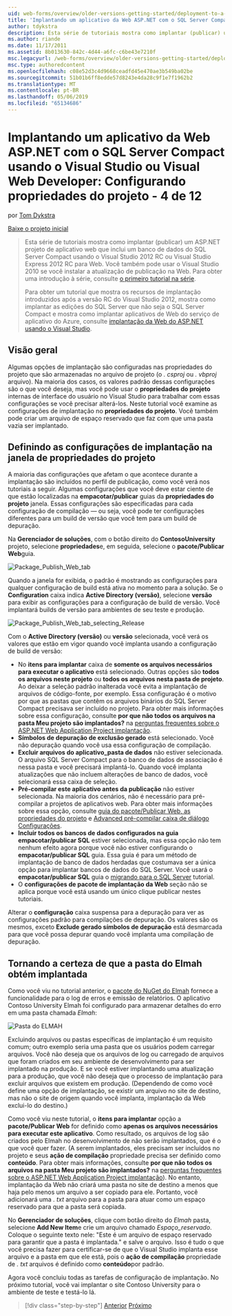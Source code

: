 ```yaml
---
uid: web-forms/overview/older-versions-getting-started/deployment-to-a-hosting-provider/deployment-to-a-hosting-provider-configuring-project-properties-4-of-12
title: 'Implantando um aplicativo da Web ASP.NET com o SQL Server Compact usando o Visual Studio ou Visual Web Developer: Configurando as propriedades do projeto - 4 de 12 | Microsoft Docs'
author: tdykstra
description: Esta série de tutoriais mostra como implantar (publicar) um ASP.NET projeto de aplicativo web que inclui um banco de dados do SQL Server Compact usando o Visual Stu...
ms.author: riande
ms.date: 11/17/2011
ms.assetid: 8b013630-842c-4d44-a6fc-c6be43e7210f
msc.legacyurl: /web-forms/overview/older-versions-getting-started/deployment-to-a-hosting-provider/deployment-to-a-hosting-provider-configuring-project-properties-4-of-12
msc.type: authoredcontent
ms.openlocfilehash: c08e52d3c4d9668ceadfd45e470ae3b549ba02be
ms.sourcegitcommit: 51b01b6ff8edde57d8243e4da28c9f1e7f1962b2
ms.translationtype: MT
ms.contentlocale: pt-BR
ms.lasthandoff: 05/06/2019
ms.locfileid: "65134686"
---
```

# <a name="deploying-an-aspnet-web-application-with-sql-server-compact-using-visual-studio-or-visual-web-developer-configuring-project-properties---4-of-12"></a>Implantando um aplicativo da Web ASP.NET com o SQL Server Compact usando o Visual Studio ou Visual Web Developer: Configurando propriedades do projeto - 4 de 12

por [Tom Dykstra](https://github.com/tdykstra)

[Baixe o projeto inicial](http://code.msdn.microsoft.com/Deploying-an-ASPNET-Web-4e31366b)

> Esta série de tutoriais mostra como implantar (publicar) um ASP.NET projeto de aplicativo web que inclui um banco de dados do SQL Server Compact usando o Visual Studio 2012 RC ou Visual Studio Express 2012 RC para Web. Você também pode usar o Visual Studio 2010 se você instalar a atualização de publicação na Web. Para obter uma introdução à série, consulte [o primeiro tutorial na série](deployment-to-a-hosting-provider-introduction-1-of-12.md).
> 
> Para obter um tutorial que mostra os recursos de implantação introduzidos após a versão RC do Visual Studio 2012, mostra como implantar as edições do SQL Server que não seja o SQL Server Compact e mostra como implantar aplicativos de Web do serviço de aplicativo do Azure, consulte [implantação da Web do ASP.NET usando o Visual Studio](../../deployment/visual-studio-web-deployment/introduction.md).

## <a name="overview"></a>Visão geral

Algumas opções de implantação são configuradas nas propriedades do projeto que são armazenadas no arquivo de projeto (o *. csproj* ou *. vbproj* arquivo). Na maioria dos casos, os valores padrão dessas configurações são o que você deseja, mas você pode usar o **propriedades do projeto** internas de interface do usuário no Visual Studio para trabalhar com essas configurações se você precisar alterá-los. Neste tutorial você examine as configurações de implantação no **propriedades do projeto**. Você também pode criar um arquivo de espaço reservado que faz com que uma pasta vazia ser implantado.

## <a name="configuring-deployment-settings-in-the-project-properties-window"></a>Definindo as configurações de implantação na janela de propriedades do projeto

A maioria das configurações que afetam o que acontece durante a implantação são incluídos no perfil de publicação, como você verá nos tutoriais a seguir. Algumas configurações que você deve estar ciente de que estão localizadas na **empacotar/publicar** guias da **propriedades do projeto** janela. Essas configurações são especificadas para cada configuração de compilação — ou seja, você pode ter configurações diferentes para um build de versão que você tem para um build de depuração.

Na **Gerenciador de soluções**, com o botão direito do **ContosoUniversity** projeto, selecione **propriedades**e, em seguida, selecione o **pacote/Publicar Web**guia.

![Package_Publish_Web_tab](deployment-to-a-hosting-provider-configuring-project-properties-4-of-12/_static/image1.png)

Quando a janela for exibida, o padrão é mostrando as configurações para qualquer configuração de build está ativa no momento para a solução. Se o **Configuration** caixa indica **Active Directory (versão)**, selecione **versão** para exibir as configurações para a configuração de build de versão. Você implantará builds de versão para ambientes de seu teste e produção.

![Package_Publish_Web_tab_selecting_Release](deployment-to-a-hosting-provider-configuring-project-properties-4-of-12/_static/image2.png)

Com o **Active Directory (versão)** ou **versão** selecionada, você verá os valores que estão em vigor quando você implanta usando a configuração de build de versão:

- No **itens para implantar** caixa de **somente os arquivos necessários para executar o aplicativo** está selecionado. Outras opções são **todos os arquivos neste projeto** ou **todos os arquivos nesta pasta de projeto**. Ao deixar a seleção padrão inalterada você evita a implantação de arquivos de código-fonte, por exemplo. Essa configuração é o motivo por que as pastas que contêm os arquivos binários do SQL Server Compact precisava ser incluído no projeto. Para obter mais informações sobre essa configuração, consulte **por que não todos os arquivos na pasta Meu projeto são implantados?** na [perguntas frequentes sobre o ASP.NET Web Application Project implantação](https://msdn.microsoft.com/library/ee942158.aspx).
- **Símbolos de depuração de exclusão gerado** está selecionado. Você não depuração quando você usa essa configuração de compilação.
- **Excluir arquivos do aplicativo\_pasta de dados** não estiver selecionada. O arquivo SQL Server Compact para o banco de dados de associação é nessa pasta e você precisará implantá-lo. Quando você implanta atualizações que não incluem alterações de banco de dados, você selecionará essa caixa de seleção.
- **Pré-compilar este aplicativo antes da publicação** não estiver selecionada. Na maioria dos cenários, não é necessário para pré-compilar a projetos de aplicativos web. Para obter mais informações sobre essa opção, consulte [guia do pacote/Publicar Web, as propriedades do projeto](https://msdn.microsoft.com/library/dd410108(v=vs.110).aspx) e [Advanced pré-compilar caixa de diálogo Configurações](https://msdn.microsoft.com/library/hh475319(v=vs.110).aspx).
- **Incluir todos os bancos de dados configurados na guia empacotar/publicar SQL** estiver selecionada, mas essa opção não tem nenhum efeito agora porque você não estiver configurando o **empacotar/publicar SQL** guia. Essa guia é para um método de implantação de banco de dados herdadas que costumava ser a única opção para implantar bancos de dados do SQL Server. Você usará o **empacotar/publicar SQL** guia o [migrando para o SQL Server](deployment-to-a-hosting-provider-migrating-to-sql-server-10-of-12.md) tutorial.
- O **configurações de pacote de implantação da Web** seção não se aplica porque você está usando um único clique publicar nestes tutoriais.

Alterar o **configuração** caixa suspensa para a depuração para ver as configurações padrão para compilações de depuração. Os valores são os mesmos, exceto **Exclude gerado símbolos de depuração** está desmarcada para que você possa depurar quando você implanta uma compilação de depuração.

## <a name="making-sure-that-the-elmah-folder-gets-deployed"></a>Tornando a certeza de que a pasta do Elmah obtém implantada

Como você viu no tutorial anterior, o [pacote do NuGet do Elmah](http://www.hanselman.com/blog/NuGetPackageOfTheWeek7ELMAHErrorLoggingModulesAndHandlersWithSQLServerCompact.aspx) fornece a funcionalidade para o log de erros e emissão de relatórios. O aplicativo Contoso University Elmah foi configurado para armazenar detalhes do erro em uma pasta chamada *Elmah*:

![Pasta do ELMAH](deployment-to-a-hosting-provider-configuring-project-properties-4-of-12/_static/image3.png)

Excluindo arquivos ou pastas específicas de implantação é um requisito comum; outro exemplo seria uma pasta que os usuários podem carregar arquivos. Você não deseja que os arquivos de log ou carregado de arquivos que foram criados em seu ambiente de desenvolvimento para ser implantado na produção. E se você estiver implantando uma atualização para a produção, que você não deseja que o processo de implantação para excluir arquivos que existem em produção. (Dependendo de como você define uma opção de implantação, se existir um arquivo no site de destino, mas não o site de origem quando você implanta, implantação da Web exclui-lo do destino.)

Como você viu neste tutorial, o **itens para implantar** opção a **pacote/Publicar Web** for definido como **apenas os arquivos necessários para executar este aplicativo**. Como resultado, os arquivos de log são criados pelo Elmah no desenvolvimento de não serão implantados, que é o que você quer fazer. (A serem implantados, eles precisam ser incluídos no projeto e seus **ação de compilação** propriedade precisa ser definido como **conteúdo**. Para obter mais informações, consulte **por que não todos os arquivos na pasta Meu projeto são implantados?** na [perguntas frequentes sobre o ASP.NET Web Application Project implantação](https://msdn.microsoft.com/library/ee942158.aspx)). No entanto, implantação da Web não criará uma pasta no site de destino a menos que haja pelo menos um arquivo a ser copiado para ele. Portanto, você adicionará uma *. txt* arquivo para a pasta para atuar como um espaço reservado para que a pasta será copiada.

No **Gerenciador de soluções**, clique com botão direito do *Elmah* pasta, selecione **Add New Item**e crie um arquivo chamado *Espaço_reservado*. Coloque o seguinte texto nele: "Este é um arquivo de espaço reservado para garantir que a pasta é implantada." e salve o arquivo. Isso é tudo o que você precisa fazer para certificar-se de que o Visual Studio implanta esse arquivo e a pasta em que ele está, pois o **ação de compilação** propriedade de *. txt* arquivos é definido como **conteúdo**por padrão.

Agora você concluiu todas as tarefas de configuração de implantação. No próximo tutorial, você vai implantar o site Contoso University para o ambiente de teste e testá-lo lá.

> [!div class="step-by-step"]
> [Anterior](deployment-to-a-hosting-provider-web-config-file-transformations-3-of-12.md)
> [Próximo](deployment-to-a-hosting-provider-deploying-to-iis-as-a-test-environment-5-of-12.md)
